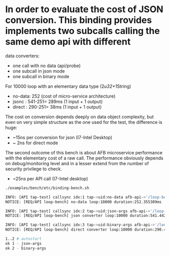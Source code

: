 # In order to evaluate the cost of JSON conversion. This binding provides implements two subcalls calling the same demo api with different

data converters:

* one call with no data (api/probe)
* one subcall in json mode
* one subcall in binary mode

For 10000 loop with an elementary data type (2*u32+1*String)

* no-data: 252 (cost of micro-service architecture)
* jsonc  : 541-251= 289ms (1 input + 1 output)
* direct : 290-251= 38ms  (1 input + 1 output)

The cost on conversion depends deeply on data object complexity, but even on very simple structure as the one used for the test, the difference is huge:

* ~15ns per conversion for json (I7-Intel Desktop)
* ~ 2ns for direct mode

The second outcome of this bench is about AFB microservice performance with the elementary cost of a raw call. The performance obviously depends
on debug/monitoring level and in a lesser extend from the number of security privilege to check.

* ~25ns per API call (I7-Intel desktop)

```bash
./examples/bench/etc/binding-bench.sh

INFO: [API tap-test] callsync idx:1 tap->uid:no-data afb-api->'/loop-bench/nodata-convert'
NOTICE: [REQ/API loop-bench] no-data loop:10000 duration:252.355309ms

INFO: [API tap-test] callsync idx:2 tap->uid:json-args afb-api->'/loop-bench/json-convert'
NOTICE: [REQ/API loop-bench] json converter loop:10000 duration:541.442557ms

INFO: [API tap-test] callsync idx:3 tap->uid:binary-args afb-api->'/loop-bench/lazy-convert'
NOTICE: [REQ/API loop-bench] direct converter loop:10000 duration:290.409269ms

1..2 # autostart
ok 1 - json-args
ok 2 - binary-args
```
